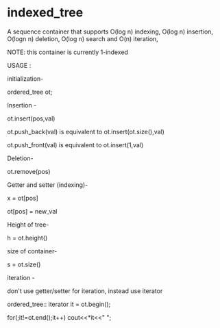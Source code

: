 # indexed_tree
A sequence container that supports O(log n) indexing, O(log n) insertion, O(logn n) deletion, O(log n) search and O(n) iteration,

NOTE: this container is currently 1-indexed

USAGE :

initialization-

ordered_tree<int> ot;


Insertion -

ot.insert(pos,val)

ot.push_back(val) is equivalent to ot.insert(ot.size(),val)

ot.push_front(val) is equivalent to ot.insert(1,val)


Deletion-

ot.remove(pos)


Getter and setter (indexing)-

x = ot[pos]

ot[pos] = new_val


Height of tree-

h = ot.height()


size of container-

s = ot.size()


iteration -

don't use getter/setter for iteration, instead use iterator

ordered_tree<int>:: iterator it = ot.begin();

for(;it!=ot.end();it++) cout<<*it<<" ";

